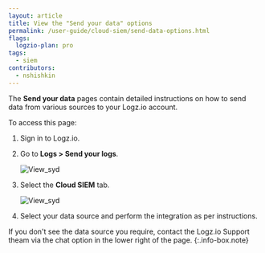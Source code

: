 ```yaml
---
layout: article
title: View the "Send your data" options
permalink: /user-guide/cloud-siem/send-data-options.html
flags:
  logzio-plan: pro
tags:
  - siem
contributors:
  - nshishkin
---
```


The **Send your data** pages contain detailed instructions on how to send data from various sources to your Logz.io account. 

To access this page:

1. Sign in to Logz.io.

2. Go to **Logs > Send your logs**.

   ![View_syd](https://dytvr9ot2sszz.cloudfront.net/logz-docs/siem-quick-start/view-syd-2.png)

3. Select the **Cloud SIEM** tab.

   ![View_syd](https://dytvr9ot2sszz.cloudfront.net/logz-docs/siem-quick-start/view-syd-3.png)

4. Select your data source and perform the integration as per instructions.

<!-- info-box-start:info -->
If you don't see the data source you require, contact the Logz.io Support theam via the chat option in the lower right of the page.
{:.info-box.note}
<!-- info-box-end -->


